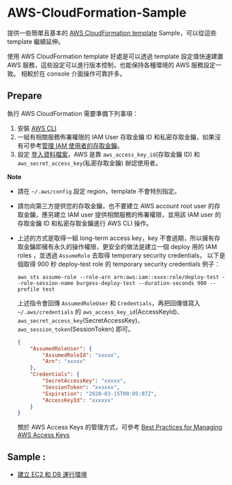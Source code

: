 # AWS-CloudFormation-Sample

提供一些簡單且基本的 [AWS CloudFormation template](https://aws.amazon.com/tw/cloudformation/resources/templates) Sample，可以從這些 template 繼續延伸。

使用 AWS CloudFormation template 好處是可以透過 template 設定值快速建置 AWS 服務，這些設定可以進行版本控制，也能保持各種環境的 AWS 服務設定一致。
相較於在 console 介面操作可靠許多。

## Prepare

執行 AWS CloudFormation 需要準備下列事項：

1. 安裝 [AWS CLI](https://docs.aws.amazon.com/zh_tw/cli/latest/userguide/install-cliv2.html)
2. 一組有相關服務佈署權限的 IAM User 存取金鑰 ID 和私密存取金鑰，如果沒有可參考[管理 IAM 使用者的存取金鑰](https://docs.aws.amazon.com/zh_tw/IAM/latest/UserGuide/id_credentials_access-keys.html)。
3. 設定 [登入資料檔案](https://docs.aws.amazon.com/zh_tw/cli/latest/userguide/cli-configure-profiles.html)，AWS 是靠 `aws_access_key_id`(存取金鑰 ID) 和 `aws_secret_access_key`(私密存取金鑰) 辦認使用者。

**Note** 
- 請在 `~/.aws/config` 設定 region，template 不會特別指定。
- 請勿向第三方提供您的存取金鑰，也不要建立 AWS account root user 的存取金鑰，應另建立 IAM user 提供相關服務的佈署權限，並用該 IAM user 的存取金鑰 ID 和私密存取金鑰進行 AWS CLI 操作。
- 上述的方式是取得一組  long-term access key，key 不會過期，所以擁有存取金鑰即擁有永久的操作權限，更安全的做法是建立一個 deploy 用的 IAM roles ，並透過 `AssumeRole` 去取得 temporary security credentials，
以下是個取得 900 秒 deploy-test role 的 temporary security credentials 例子：
    
    ```
    aws sts assume-role --role-arn arn:aws:iam::xxxx:role/deploy-test --role-session-name burgess-deploy-test --duration-seconds 900 --profile test
    ```
    
    上述指令會回傳 `AssumedRoleUser` 和 `Credentials`，再把回傳值寫入 `~/.aws/credentials` 的 `aws_access_key_id`(AccessKeyId)、`aws_secret_access_key`(SecretAccessKey)、`aws_session_token`(SessionToken) 即可。
    
    ```json
    {
        "AssumedRoleUser": {
            "AssumedRoleId": "xxxxx",
            "Arn": "xxxxx"
        },
        "Credentials": {
            "SecretAccessKey": "xxxxx",
            "SessionToken": "xxxxxx",
            "Expiration": "2020-03-15T00:05:07Z",
            "AccessKeyId": "xxxxxx"
        }
    }
    ```
    
    關於 AWS Access Keys 的管理方式，可參考 [Best Practices for Managing AWS Access Keys](https://docs.aws.amazon.com/general/latest/gr/aws-access-keys-best-practices.html)
    


## Sample :
- [建立 EC2 和 DB 運行環境](./EC2-DB/README.md)
